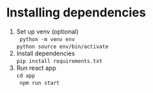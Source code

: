 # Installing dependencies
1. Set up venv (optional)\
`
   python -m venv env`\
`
   python source env/bin/activate
`
2. Install dependencies\
   `pip install requirements.txt`
3. Run react app\
   `cd app`\
  ` npm run start`
